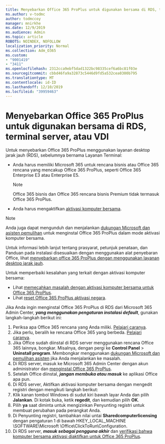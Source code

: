 ```yaml
---
title: Menyebarkan Office 365 ProPlus untuk digunakan bersama di RDS, terminal server, atau VDI
ms.author: v-todmc
author: todmccoy
manager: mnirkhe
ms.date: 12/9/2019
ms.audience: Admin
ms.topic: article
ROBOTS: NOINDEX, NOFOLLOW
localization_priority: Normal
ms.collection: Adm_O365
ms.custom:
- "9001419"
- "3411"
ms.openlocfilehash: 2312cca9ebf5dad1322bc98335cef6a6bc81f03e
ms.sourcegitcommit: cbbd46fa9a32873c5446d9fd5a532cea0300b795
ms.translationtype: MT
ms.contentlocale: id-ID
ms.lasthandoff: 12/10/2019
ms.locfileid: "39959463"
---
```

# <a name="deploying-office-365-proplus-for-shared-use-on-rds-terminal-server-or-vdi"></a>Menyebarkan Office 365 ProPlus untuk digunakan bersama di RDS, terminal server, atau VDI

Untuk menyebarkan Office 365 ProPlus menggunakan layanan desktop jarak jauh (RDS), sebelumnya bernama Layanan Terminal:
- Anda harus memiliki Microsoft 365 untuk rencana bisnis atau Office 365 rencana yang mencakup Office 365 ProPlus, seperti Office 365 Enterprise E3 atau Enterprise E5.
   > [!NOTE] 
   > Office 365 bisnis dan Office 365 rencana bisnis Premium tidak termasuk Office 365 ProPlus.
- Anda harus mengaktifkan [aktivasi komputer bersama](https://docs.microsoft.com/DeployOffice/overview-of-shared-computer-activation-for-office-365-proplus).

> [!NOTE]
> Anda juga dapat mengunduh dan menjalankan [dukungan Microsoft dan asisten pemulihan](https://aka.ms/SaRA_OfficeSCA_M365Portal) untuk menginstal Office 365 ProPlus dalam mode aktivasi komputer bersama.

Untuk informasi lebih lanjut tentang prasyarat, petunjuk penataan, dan Panduan pada instalasi disesuaikan dengan menggunakan alat penyebaran Office, lihat [menyebarkan office 365 ProPlus dengan menggunakan layanan desktop jarak jauh](https://docs.microsoft.com/DeployOffice/deploy-office-365-proplus-by-using-remote-desktop-services).

Untuk memperbaiki kesalahan yang terkait dengan aktivasi komputer bersama:
- Lihat [memecahkan masalah dengan aktivasi komputer bersama untuk Office 365 ProPlus](https://docs.microsoft.com/DeployOffice/troubleshoot-issues-with-shared-computer-activation-for-office-365-proplus).
- Lihat [reset Office 365 ProPlus aktivasi negara](https://go.microsoft.com/fwlink/?linkid=2109218).

Jika Anda ingin menginstal Office 365 ProPlus di RDS dari Microsoft 365 Admin Center, ***yang menggunakan pengaturan instalasi default***, gunakan langkah-langkah berikut ini:

1.  Periksa apa Office 365 rencana yang Anda miliki. [Pelajari caranya](https://docs.microsoft.com/office365/admin/admin-overview/what-subscription-do-i-have).
2.  Jika perlu, beralih ke rencana Office 365 yang berbeda. [Pelajari caranya](https://docs.microsoft.com/office365/admin/subscriptions-and-billing/switch-to-a-different-plan).
3.  Jika Office sudah diinstal di RDS server menggunakan rencana Office 365 lainnya, bongkar. Misalnya, dengan pergi ke **Control Panel** > **Uninstall program**. Membongkar menggunakan [dukungan Microsoft dan pemulihan asisten](https://aka.ms/SARA-OfficeUninstall-Alchemy) jika Anda menjalankan ke masalah.
4.  Di RDS server, masuk ke Microsoft 365 Admin Center dengan akun administrator dan [menginstal Office 365 ProPlus](https://portal.office.com/OLS/MySoftware.aspx).
5.  Setelah Office diinstal, ***jangan membuka atau masuk*** ke aplikasi Office apa pun.
6.  Di RDS server, Aktifkan aktivasi komputer bersama dengan mengedit registri dengan mengikuti langkah berikut:
   1. Klik kanan tombol Windows di sudut kiri bawah layar Anda dan pilih **Jalankan**. Di kotak buka, ketik **regedit**, dan kemudian pilih **OK**.
   2. Pilih **ya** saat diminta untuk mengizinkan Penyunting registri untuk membuat perubahan pada perangkat Anda.
   3. Di Penyunting registri, tambahkan nilai untai **Sharedcomputerlicensing** dengan pengaturan 1 di bawah HKEY_LOCAL_MACHINE \SOFTWARE\Microsoft \Office\ClickToRun\Configuration.
   4. Di RDS server, ***masuk sebagai pengguna akhir*** dan [verifikasi bahwa komputer bersama aktivasi diaktifkan untuk Office 365 ProPlus](https://docs.microsoft.com/DeployOffice/troubleshoot-issues-with-shared-computer-activation-for-office-365-proplus#verify-that-activation-for-office-365-proplus-succeeded).

